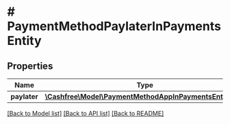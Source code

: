 # # PaymentMethodPaylaterInPaymentsEntity

## Properties

Name | Type | Description | Notes
------------ | ------------- | ------------- | -------------
**paylater** | [**\Cashfree\Model\PaymentMethodAppInPaymentsEntityApp**](PaymentMethodAppInPaymentsEntityApp.md) |  | [optional]

[[Back to Model list]](../../README.md#models) [[Back to API list]](../../README.md#endpoints) [[Back to README]](../../README.md)
